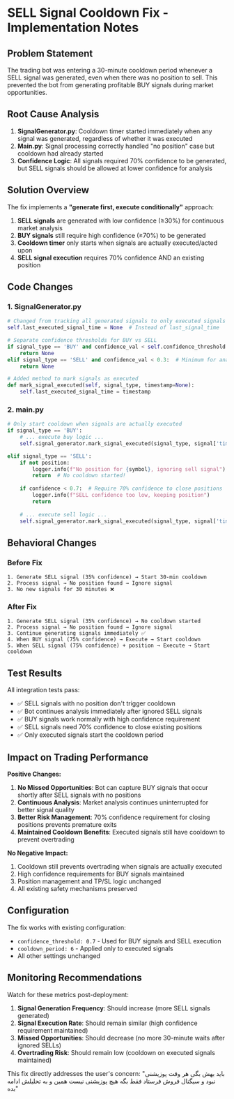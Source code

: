 # SELL Signal Cooldown Fix - Implementation Notes

## Problem Statement
The trading bot was entering a 30-minute cooldown period whenever a SELL signal was generated, even when there was no position to sell. This prevented the bot from generating profitable BUY signals during market opportunities.

## Root Cause Analysis
1. **SignalGenerator.py**: Cooldown timer started immediately when any signal was generated, regardless of whether it was executed
2. **Main.py**: Signal processing correctly handled "no position" case but cooldown had already started
3. **Confidence Logic**: All signals required 70% confidence to be generated, but SELL signals should be allowed at lower confidence for analysis

## Solution Overview
The fix implements a **"generate first, execute conditionally"** approach:

1. **SELL signals** are generated with low confidence (≥30%) for continuous market analysis
2. **BUY signals** still require high confidence (≥70%) to be generated
3. **Cooldown timer** only starts when signals are actually executed/acted upon
4. **SELL signal execution** requires 70% confidence AND an existing position

## Code Changes

### 1. SignalGenerator.py
```python
# Changed from tracking all generated signals to only executed signals
self.last_executed_signal_time = None  # Instead of last_signal_time

# Separate confidence thresholds for BUY vs SELL
if signal_type == 'BUY' and confidence_val < self.confidence_threshold:
    return None
elif signal_type == 'SELL' and confidence_val < 0.3:  # Minimum for analysis
    return None

# Added method to mark signals as executed
def mark_signal_executed(self, signal_type, timestamp=None):
    self.last_executed_signal_time = timestamp
```

### 2. main.py
```python
# Only start cooldown when signals are actually executed
if signal_type == 'BUY':
    # ... execute buy logic ...
    self.signal_generator.mark_signal_executed(signal_type, signal['timestamp'])

elif signal_type == 'SELL':
    if not position:
        logger.info(f"No position for {symbol}, ignoring sell signal")
        return  # No cooldown started!
    
    if confidence < 0.7:  # Require 70% confidence to close positions
        logger.info(f"SELL confidence too low, keeping position")
        return
    
    # ... execute sell logic ...
    self.signal_generator.mark_signal_executed(signal_type, signal['timestamp'])
```

## Behavioral Changes

### Before Fix
```
1. Generate SELL signal (35% confidence) → Start 30-min cooldown
2. Process signal → No position found → Ignore signal
3. No new signals for 30 minutes ❌
```

### After Fix
```
1. Generate SELL signal (35% confidence) → No cooldown started
2. Process signal → No position found → Ignore signal
3. Continue generating signals immediately ✅
4. When BUY signal (75% confidence) → Execute → Start cooldown
5. When SELL signal (75% confidence) + position → Execute → Start cooldown
```

## Test Results

All integration tests pass:
- ✅ SELL signals with no position don't trigger cooldown
- ✅ Bot continues analysis immediately after ignored SELL signals
- ✅ BUY signals work normally with high confidence requirement  
- ✅ SELL signals need 70% confidence to close existing positions
- ✅ Only executed signals start the cooldown period

## Impact on Trading Performance

**Positive Changes:**
1. **No Missed Opportunities**: Bot can capture BUY signals that occur shortly after SELL signals with no positions
2. **Continuous Analysis**: Market analysis continues uninterrupted for better signal quality
3. **Better Risk Management**: 70% confidence requirement for closing positions prevents premature exits
4. **Maintained Cooldown Benefits**: Executed signals still have cooldown to prevent overtrading

**No Negative Impact:**
1. Cooldown still prevents overtrading when signals are actually executed
2. High confidence requirements for BUY signals maintained
3. Position management and TP/SL logic unchanged
4. All existing safety mechanisms preserved

## Configuration
The fix works with existing configuration:
- `confidence_threshold: 0.7` - Used for BUY signals and SELL execution
- `cooldown_period: 6` - Applied only to executed signals
- All other settings unchanged

## Monitoring Recommendations
Watch for these metrics post-deployment:
1. **Signal Generation Frequency**: Should increase (more SELL signals generated)
2. **Signal Execution Rate**: Should remain similar (high confidence requirement maintained)
3. **Missed Opportunities**: Should decrease (no more 30-minute waits after ignored SELLs)
4. **Overtrading Risk**: Should remain low (cooldown on executed signals maintained)

This fix directly addresses the user's concern: "باید بهش بگی هر وقت پوزیشنی نبود و سیگنال فروش فرستاد فقط بگه هیچ پوزیشنی نیست همین و به تحلیلش ادامه بده"